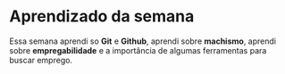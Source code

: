 # Aprendizado da semana

Essa semana aprendi so **Git** e **Github**, aprendi sobre **machismo**, aprendi sobre **empregabilidade**
e a importância de algumas ferramentas para buscar emprego.

